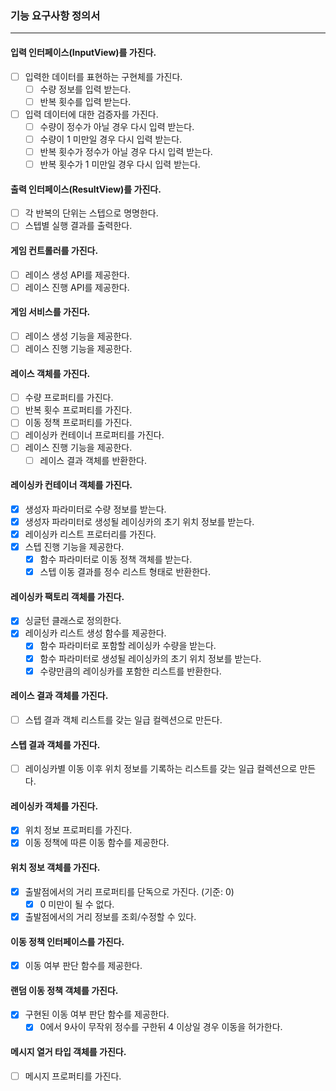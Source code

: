 ### 기능 요구사항 정의서
* * *
#### 입력 인터페이스(InputView)를 가진다.
- [ ] 입력한 데이터를 표현하는 구현체를 가진다.
  - [ ] 수량 정보를 입력 받는다.
  - [ ] 반복 횟수를 입력 받는다.
- [ ] 입력 데이터에 대한 검증자를 가진다.
  - [ ] 수량이 정수가 아닐 경우 다시 입력 받는다. 
  - [ ] 수량이 1 미만일 경우 다시 입력 받는다.
  - [ ] 반복 횟수가 정수가 아닐 경우 다시 입력 받는다.
  - [ ] 반복 횟수가 1 미만일 경우 다시 입력 받는다.
#### 출력 인터페이스(ResultView)를 가진다.
- [ ] 각 반복의 단위는 스텝으로 명명한다.
- [ ] 스텝별 실행 결과를 출력한다.
#### 게임 컨트롤러를 가진다.
- [ ] 레이스 생성 API를 제공한다.
- [ ] 레이스 진행 API를 제공한다.
#### 게임 서비스를 가진다.
- [ ] 레이스 생성 기능을 제공한다.
- [ ] 레이스 진행 기능을 제공한다.
#### 레이스 객체를 가진다.
- [ ] 수량 프로퍼티를 가진다.
- [ ] 반복 횟수 프로퍼티를 가진다.
- [ ] 이동 정책 프로퍼티를 가진다.
- [ ] 레이싱카 컨테이너 프로퍼티를 가진다.
- [ ] 레이스 진행 기능을 제공한다.
  - [ ] 레이스 결과 객체를 반환한다.
#### 레이싱카 컨테이너 객체를 가진다.
- [x] 생성자 파라미터로 수량 정보를 받는다.
- [x] 생성자 파라미터로 생성될 레이싱카의 초기 위치 정보를 받는다.
- [x] 레이싱카 리스트 프로터리를 가진다.
- [x] 스텝 진행 기능을 제공한다.
  - [x] 함수 파라미터로 이동 정책 객체를 받는다.
  - [x] 스텝 이동 결과를 정수 리스트 형태로 반환한다. 
#### 레이싱카 팩토리 객체를 가진다.
- [x] 싱글턴 클래스로 정의한다.
- [x] 레이싱카 리스트 생성 함수를 제공한다.
  - [x] 함수 파라미터로 포함할 레이싱카 수량을 받는다.
  - [x] 함수 파라미터로 생성될 레이싱카의 초기 위치 정보를 받는다.
  - [x] 수량만큼의 레이싱카를 포함한 리스트를 반환한다.
#### 레이스 결과 객체를 가진다.
- [ ] 스텝 결과 객체 리스트를 갖는 일급 컬렉션으로 만든다. 
#### 스텝 결과 객체를 가진다.
- [ ] 레이싱카별 이동 이후 위치 정보를 기록하는 리스트를 갖는 일급 컬렉션으로 만든다.
#### 레이싱카 객체를 가진다.
- [x] 위치 정보 프로퍼티를 가진다.
- [x] 이동 정책에 따른 이동 함수를 제공한다.
#### 위치 정보 객체를 가진다.
- [x] 출발점에서의 거리 프로퍼티를 단독으로 가진다. (기준: 0)
  - [x] 0 미만이 될 수 없다.
- [x] 출발점에서의 거리 정보를 조회/수정할 수 있다.
#### 이동 정책 인터페이스를 가진다.
- [x] 이동 여부 판단 함수를 제공한다.
#### 랜덤 이동 정책 객체를 가진다.
- [x] 구현된 이동 여부 판단 함수를 제공한다.
  - [x] 0에서 9사이 무작위 정수를 구한뒤 4 이상일 경우 이동을 허가한다.
#### 메시지 열거 타입 객체를 가진다.
- [ ] 메시지 프로퍼티를 가진다.